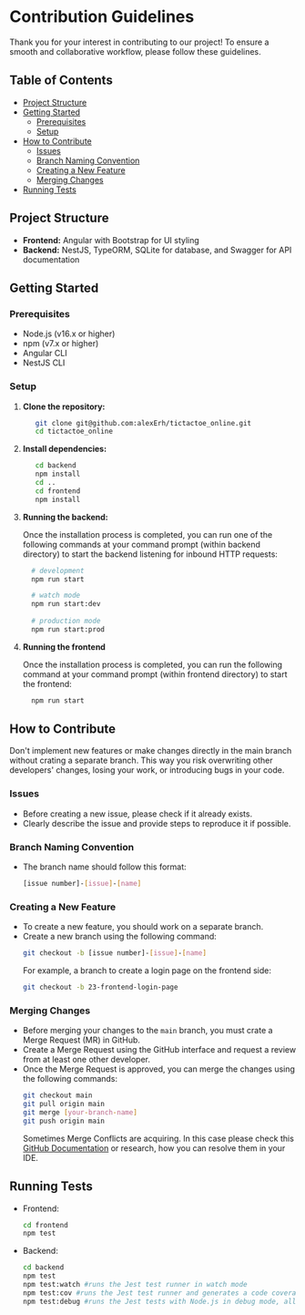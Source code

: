 # Contribution Guidelines

Thank you for your interest in contributing to our project! To ensure a smooth and collaborative workflow, please follow these guidelines.

## Table of Contents
- [Project Structure](#project-structure)
- [Getting Started](#getting-started)
  - [Prerequisites](#prerequisites)
  - [Setup](#setup)
- [How to Contribute](#how-to-contribute)
    - [Issues](#issues)
    - [Branch Naming Convention](#branch-naming-convention)
    - [Creating a New Feature](#creating-a-new-feature)
    - [Merging Changes](#merging-changes)
- [Running Tests](#running-tests)

## Project Structure

- **Frontend:** Angular with Bootstrap for UI styling
- **Backend:** NestJS, TypeORM, SQLite for database, and Swagger for API documentation

## Getting Started

### Prerequisites

- Node.js (v16.x or higher)
- npm (v7.x or higher)
- Angular CLI
- NestJS CLI

### Setup

1. **Clone the repository:**
   ```bash
      git clone git@github.com:alexErh/tictactoe_online.git
      cd tictactoe_online
    ```
2. **Install dependencies:**
    
   ```bash
      cd backend
      npm install
      cd ..
      cd frontend
      npm install
    ```
3. **Running the backend:**

   Once the installation process is completed, you can run one of the following commands at your command prompt (within backend directory) to start the backend listening for inbound HTTP requests:
      
   ```bash
     # development
     npm run start
   
     # watch mode
     npm run start:dev
        
     # production mode
     npm run start:prod
   ```
4. **Running the frontend**
    
    Once the installation process is completed, you can run the following command at your command prompt (within frontend directory) to start the frontend:
    
    ```bash
      npm run start
   ```

## How to Contribute
Don't implement new features or make changes directly in the main branch without crating a separate branch. This way you risk overwriting other developers' changes, losing your work, or introducing bugs in your code.

### Issues
- Before creating a new issue, please check if it already exists.
- Clearly describe the issue and provide steps to reproduce it if possible.
### Branch Naming Convention
- The branch name should follow this format:
    ```bash
  [issue number]-[issue]-[name]
    ```
### Creating a New Feature
- To create a new feature, you should work on a separate branch.
- Create a new branch using the following command:
    ```bash
  git checkout -b [issue number]-[issue]-[name]
    ```
  For example, a branch to create a login page on the frontend side:
    ```bash
  git checkout -b 23-frontend-login-page
    ```
### Merging Changes
- Before merging your changes to the `main` branch, you must crate a Merge Request (MR) in GitHub.
- Create a Merge Request using the GitHub interface and request a review from at least one other developer.
- Once the Merge Request is approved, you can merge the changes using the following commands:
    ```bash
    git checkout main
    git pull origin main
    git merge [your-branch-name]
    git push origin main
    ```
  Sometimes Merge Conflicts are acquiring. In this case please check this [GitHub Documentation](https://docs.github.com/en/pull-requests/collaborating-with-pull-requests/addressing-merge-conflicts/resolving-a-merge-conflict-using-the-command-line) or research, how you can resolve them in your IDE.

## Running Tests
    
- Frontend:
    ```bash
  cd frontend
  npm test
    ```
- Backend:
  ```bash
  cd backend
  npm test 
  npm test:watch #runs the Jest test runner in watch mode
  npm test:cov #runs the Jest test runner and generates a code coverage report
  npm test:debug #runs the Jest tests with Node.js in debug mode, allowing you to attach a debugger
    ```